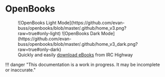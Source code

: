 # OpenBooks

<figure markdown>
![OpenBooks Light Mode](https://github.com/evan-buss/openbooks/blob/master/.github/home_v3.png?raw=true#only-light)
![OpenBooks Dark Mode](https://github.com/evan-buss/openbooks/blob/master/.github/home_v3_dark.png?raw=true#only-dark)
<figcaption>
    Quickly and easily 
    <a target="_blank" href="https://web.archive.org/web/20190109001234/http://www.cracked.com/article_18817_5-reasons-future-will-be-ruled-by-b.s..html">download eBooks</a> from IRC Highway
</figcaption>
</figure>

!!! danger "This documentation is a work in progress. It may be incomplete or inaccurate."
